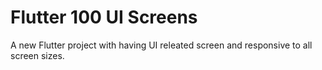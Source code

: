 # Flutter 100 UI Screens

A new Flutter project with having UI releated screen and responsive to all screen sizes.


